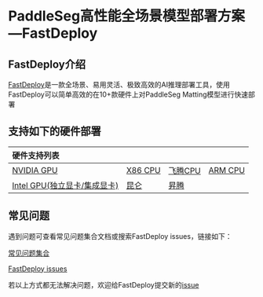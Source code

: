 # PaddleSeg高性能全场景模型部署方案—FastDeploy

## FastDeploy介绍

[FastDeploy](https://github.com/PaddlePaddle/FastDeploy)是一款全场景、易用灵活、极致高效的AI推理部署工具，使用FastDeploy可以简单高效的在10+款硬件上对PaddleSeg Matting模型进行快速部署

## 支持如下的硬件部署

| 硬件支持列表 |  |   |   |
|:----- | :-- | :-- | :-- |
| [NVIDIA GPU](cpu-gpu) | [X86 CPU](cpu-gpu)| [飞腾CPU](cpu-gpu) | [ARM CPU](cpu-gpu) |
| [Intel GPU(独立显卡/集成显卡)](cpu-gpu) | [昆仑](cpu-gpu) | [昇腾](cpu-gpu) |

## 常见问题

遇到问题可查看常见问题集合文档或搜索FastDeploy issues，链接如下：

[常见问题集合](https://github.com/PaddlePaddle/FastDeploy/tree/develop/docs/cn/faq)

[FastDeploy issues](https://github.com/PaddlePaddle/FastDeploy/issues)

若以上方式都无法解决问题，欢迎给FastDeploy提交新的[issue](https://github.com/PaddlePaddle/FastDeploy/issues)
